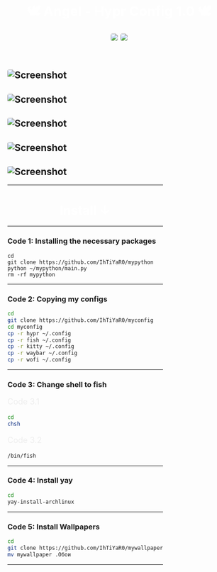 <h1 align="center" style="font-size: 30px; font-weight: bold;">
  🕊️ Angel - Hypr Config 1.0 🕊️
</h1>


<p align="center">
  <!-- <img src="https://img.shields.io/badge/STARS-200-blue?style=for-the-badge&color=red" /> -->
  <img src="https://img.shields.io/badge/LAST%20COMMIT-January%202025-purple?style=for-the-badge&color=green" />
  <img src="https://img.shields.io/badge/REPO%20SIZE-1.7%20MiB-00adb5?style=for-the-badge&color=orange" />
</p>

<div style="display: inline-block; margin: 14px 0px;">


![Screenshot](https://i.imgur.com/QaFxQec.png)
---
![Screenshot](https://i.imgur.com/jYcgfmm.png)
---
![Screenshot](https://i.imgur.com/AAmnn2u.png)
---
![Screenshot](https://i.imgur.com/iDroSLO.png)
---
![Screenshot](https://i.imgur.com/vFTKWBU.png)
---

-----------------------------------------------

# Install ↓

----------------------------------------------
### Code 1: Installing the necessary packages
```
cd
git clone https://github.com/IhTiYaR0/mypython
python ~/mypython/main.py
rm -rf mypython
```
-----------------------------------------------

### Code 2: Copying my configs
```bash
cd
git clone https://github.com/IhTiYaR0/myconfig
cd myconfig
cp -r hypr ~/.config
cp -r fish ~/.config
cp -r kitty ~/.config
cp -r waybar ~/.config
cp -r wofi ~/.config
```
------------------------------------------------

### Code 3: Change shell to fish

<p>Code 3.1</p>

```bash
cd
chsh
````

<p>Code 3.2</p>

```bash
/bin/fish
```
----------------------------------------------------

### Code 4: Install yay
```bash
cd
yay-install-archlinux
```

----------------------------------------------------

### Code 5: Install Wallpapers
```bash
cd
git clone https://github.com/IhTiYaR0/mywallpaper
mv mywallpaper .Обои
```

-----------------------------------------------------



<style>
  h1 { color:rgb(255, 255, 255); text-align: center; }
  p { font-size: 18px; color: #eeeeee; }
  img { border-radius: 4px; }
</style>
